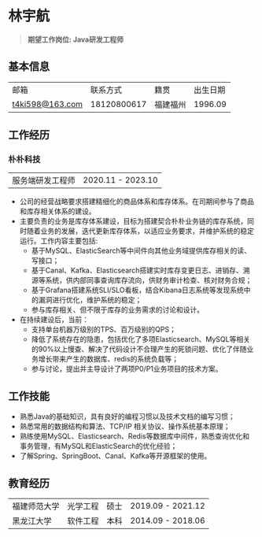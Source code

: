 # 林宇航
> **期望工作岗位: Java研发工程师**
## 基本信息
|                    |                |             |              |
|:-------------------|----------------|-------------|--------------|
|邮箱|联系方式|籍贯|出生日期||
| t4ki598@163.com | 18120800617  | 福建福州 | 1996.09 | 

## 工作经历
### 朴朴科技
 |                     |                            |
 |---------------------|----------------------------|
 | 服务端研发工程师 | 2020.11 - 2023.10 | 

- 公司的经营战略要求搭建精细化的商品体系和库存体系。在司期间参与了商品和库存相关体系的建设。
- 主要负责的业务是库存体系建设，目标为搭建契合朴朴业务链的库存系统，同时随着业务的发展，迭代更新库存体系，以适应业务要求，并维护系统的稳定运行。工作内容主要包括:
    - 基于MySQL、ElasticSearch等中间件向其他业务域提供库存相关的读、写接口；
    - 基于Canal、Kafka、Elasticsearch搭建实时库存变更日志、进销存、溯源等系统，供内部同事查询库存流向，供财务审计检查、核对财务合规；
    - 基于Grafana搭建系统SLI/SLO看板，结合Kibana日志系统等发现系统中的漏洞进行优化，维护系统的稳定；
    - 参与库存相关、但不限于库存的业务需求的讨论和设计。
- 在持续建设后，当前：
    - 支持单台机器万级别的TPS、百万级别的QPS；
    - 降低了系统存在的隐患，包括优化了多项Elasticsearch、MySQL等相关的90%以上慢查、解决了代码设计不合理产生的死锁问题、优化了伴随业务增长带来产生的数据库、redis的系统负载等；
    - 参与讨论，提出并主导设计了两项P0/P1业务项目的技术方案。


## 工作技能
- 熟悉Java的基础知识，具有良好的编程习惯以及技术文档的编写习惯；
- 熟悉常用的数据结构和算法、TCP/IP 相关协议、操作系统基本原理； 
- 熟练使用MySQL、Elasticsearch、Redis等数据库中间件，熟悉查询优化和事务管理，有MySQL和ElasticSearch的优化经验；
- 了解Spring、SpringBoot、Canal、Kafka等开源框架的使用。

## 教育经历
|                      |                      |                       |                       |
|----------------------|----------------------|-----------------------|-----------------------|
| 福建师范大学 | 光学工程 | 硕士 | 2019.09 - 2021.12 |
| 黑龙江大学 | 软件工程 | 本科 |2014.09 - 2018.06 |
